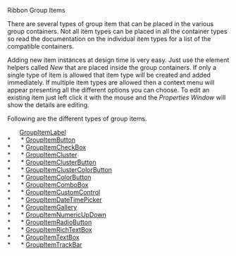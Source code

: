 Ribbon Group Items

There are several types of group item that can be placed in the various group
containers. Not all item types can be placed in all the container types so read
the documentation on the individual item types for a list of the compatible
containers.

Adding new item instances at design time is very easy. Just use the element
helpers called *New* that are placed inside the group containers. If only a
single type of item is allowed that item type will be created and added
immediately. If multiple item types are allowed then a context menu will appear
presenting all the different options you can choose. To edit an existing item
just left click it with the mouse and the *Properties Window* will show the
details are editing.  
  
Following are the different types of group items.

       [GroupItemLabel](topic70.md)  
*      * [GroupItemButton](topic71.md)  
*      * [GroupItemCheckBox](topic72.md)  
*      * [GroupItemCluster](topic73.md)  
*      * [GroupItemClusterButton](topic74.md)  
*      * [GroupItemClusterColorButton](topic75.md)  
*      * [GroupItemColorButton](topic76.md)  
*      * [GroupItemComboBox](topic77.md)  
*      * [GroupItemCustomControl](topic78.md)  
*      * [GroupItemDateTimePicker](topic79.md)  
*      * [GroupItemGallery](topic80.md)  
*      * [GroupItemNumericUpDown](topic81.md)  
*      * [GroupItemRadioButton](topic82.md)  
*      * [GroupItemRichTextBox](topic83.md)  
*      * [GroupItemTextBox](topic84.md)  
*      * [GroupItemTrackBar](topic85.md)
